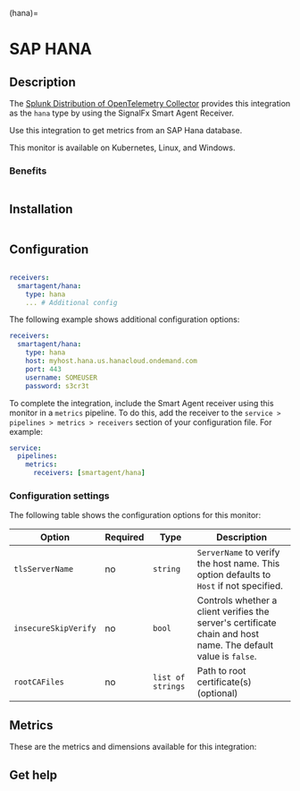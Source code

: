 (hana)=

# SAP HANA

<meta name="Description" content="Documentation on the SAP HANA monitor">

## Description

The [Splunk Distribution of OpenTelemetry Collector](https://docs.splunk.com/Observability/gdi/opentelemetry/opentelemetry.html#nav-Install-and-configure-Splunk-Distribution-of-OpenTelemetry-Collector) provides this integration as the `hana` type by using the SignalFx Smart Agent Receiver.

Use this integration to get metrics from an SAP Hana database.

This monitor is available on Kubernetes, Linux, and Windows.

### Benefits

```{include} /_includes/benefits.md
```

## Installation

```{include} /_includes/collector-installation.md
```

## Configuration

```{include} /_includes/configuration.md
```

```yaml
receivers:
  smartagent/hana: 
    type: hana
    ... # Additional config
```

The following example shows additional configuration options:

```yaml
receivers:
  smartagent/hana: 
    type: hana
    host: myhost.hana.us.hanacloud.ondemand.com
    port: 443
    username: SOMEUSER
    password: s3cr3t
```

To complete the integration, include the Smart Agent receiver using this monitor in a `metrics` pipeline. To do this, add the receiver to the `service > pipelines > metrics > receivers` section of your configuration file. For example:

```yaml
service:
  pipelines:
    metrics:
      receivers: [smartagent/hana]
```

### Configuration settings

The following table shows the configuration options for this monitor:

| Option | Required | Type | Description |
| --- | --- | --- | --- |
| `tlsServerName` | no | `string` | `ServerName` to verify the host name. This option defaults to `Host` if not specified. |
| `insecureSkipVerify` | no | `bool` | Controls whether a client verifies the server's certificate chain and host name. The default value is `false`. |
| `rootCAFiles` | no | `list of strings` | Path to root certificate(s) (optional) |


## Metrics

These are the metrics and dimensions available for this integration:

<div class="metrics-yaml" url="https://raw.githubusercontent.com/signalfx/signalfx-agent/main/pkg/monitors/hana/metadata.yaml"></div>


## Get help

```{include} /_includes/troubleshooting.md
```
